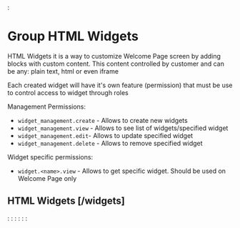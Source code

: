 :[](data_structures.md)

# Group HTML Widgets
HTML Widgets it is a way to customize Welcome Page screen by adding blocks with custom content.
This content controlled by customer and can be any: plain text, html or even iframe

Each created widget will have it's own feature (permission) that must be use to control access to widget through roles

Management Permissions: 
 - `widget_management.create` - Allows to create new widgets
 - `widget_management.view` - Allows to see list of widgets/specified widget
 - `widget_management.edit`- Allows to update specified widget
 - `widget_management.delete` - Allows to remove specified widget
 
Widget specific permissions: 
 - `widget.<name>.view` - Allows to get specific widget. Should be used on Welcome Page only

## HTML Widgets [/widgets]

:[](list.md)
:[](personal_list.md)
:[](show.md)
:[](create.md)
:[](update.md)
:[](delete.md)
